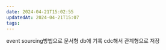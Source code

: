 ```yaml
---
date: 2024-04-21T15:02:55
updatedAt: 2024-04-21T15:07
tags: 
---
```

event sourcing방법으로 문서형 db에 기록
cdc해서 관계형으로 저장
